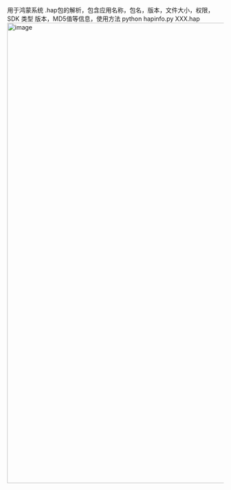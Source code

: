 用于鸿蒙系统 .hap包的解析，包含应用名称，包名，版本，文件大小，权限，SDK 类型 版本，MD5值等信息，使用方法 python hapinfo.py XXX.hap
<img width="1069" alt="image" src="https://github.com/niuTT/hapinfo/assets/41726904/28366496-0e8d-4683-90cc-6144ee2b7c31">
